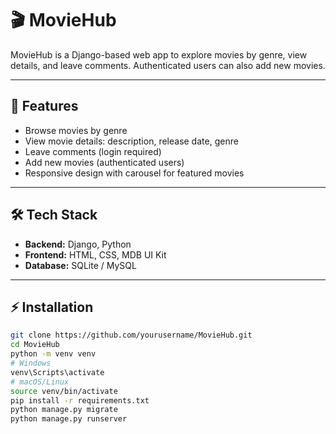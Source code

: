 # 🎬 MovieHub

MovieHub is a Django-based web app to explore movies by genre, view details, and leave comments. Authenticated users can also add new movies.

---

## 🚀 Features
- Browse movies by genre
- View movie details: description, release date, genre
- Leave comments (login required)
- Add new movies (authenticated users)
- Responsive design with carousel for featured movies

---

## 🛠 Tech Stack
- **Backend:** Django, Python  
- **Frontend:** HTML, CSS, MDB UI Kit  
- **Database:** SQLite / MySQL  

---

## ⚡ Installation
```bash
git clone https://github.com/yourusername/MovieHub.git
cd MovieHub
python -m venv venv
# Windows
venv\Scripts\activate
# macOS/Linux
source venv/bin/activate
pip install -r requirements.txt
python manage.py migrate
python manage.py runserver

